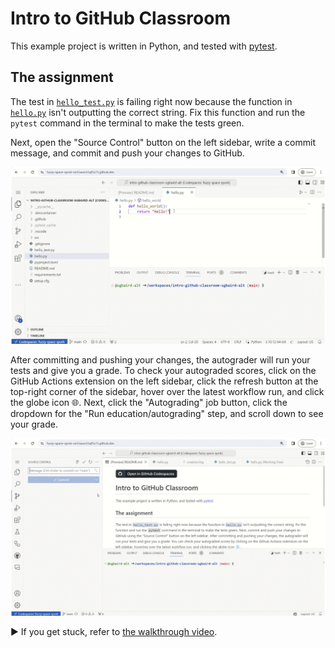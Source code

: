 # Intro to GitHub Classroom
This example project is written in Python, and tested with [pytest](https://www.python.org/).

## The assignment

The test in [`hello_test.py`](hello_test.py) is failing right now because the function in [`hello.py`](hello.py) isn't outputting the correct string. Fix this function and run the `pytest` command in the terminal to make the tests green.

Next, open the "Source Control" button on the left sidebar, write a commit message, and commit and push your changes to GitHub.

![](commit-and-push.gif)

After committing and pushing your changes, the autograder will run your tests and give you a grade. To check your autograded scores, click on the GitHub Actions extension on the left sidebar, click the refresh button at the top-right corner of the sidebar, hover over the latest workflow run, and click the globe icon 🌐. Next, click the "Autograding" job button, click the dropdown for the "Run education/autograding" step, and scroll down to see your grade.

![](github-actions-extension.gif)

▶️ If you get stuck, refer to [the walkthrough video](https://github.com/AC-Classroom/intro-github-classroom/assets/45469701/93760bf7-0d27-49dc-8f66-7d50d428677f).